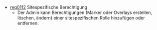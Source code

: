 * [req0112](https://github.com/PolitAktiv/politaktiv-requirements/tree/master/de/requirements/req0112.md) Sitespezifische Berechtigung
  * Der Admin kann Berechtigungen (Marker oder Overlays erstellen, löschen, ändern) einer sitespezifischen Rolle hinzufügen oder entfernen.
